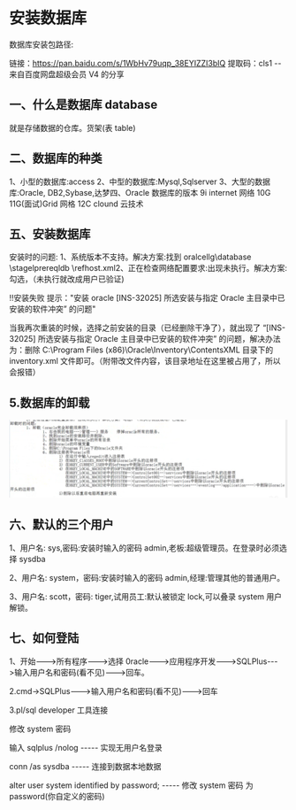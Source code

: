 # 安装数据库

数据库安装包路径:

链接：https://pan.baidu.com/s/1WbHv79uqp_38EYIZZI3bIQ
提取码：cls1
--来自百度网盘超级会员 V4 的分享

## 一、什么是数据库 database

就是存储数据的仓库。货架(表 table)

## 二、数据库的种类

1、小型的数据库:access
2、中型的数据库:Mysql,Sqlserver
3、大型的数据库:Oracle, DB2,Sybase,达梦四、Oracle 数据库的版本
9i internet 网络
10G 11G(面试)Grid 网格 12C clound 云技术

## 五、安装数据库

安装时的问题:
1、系统版本不支持。解决方案:找到 oralcellg\database \stagelprereqldb \refhost.xml2、正在检查网络配置要求:出现未执行。解决方案:勾选，（未执行就改成用户已验证)

!!安装失败 提示："安装 oracle [INS-32025] 所选安装与指定 Oracle 主目录中已安装的软件冲突” 的问题"

当我再次重装的时候，选择之前安装的目录（已经删除干净了），就出现了 “[INS-32025] 所选安装与指定 Oracle 主目录中已安装的软件冲突” 的问题，解决办法为：删除 C:\Program Files (x86)\Oracle\Inventory\ContentsXML 目录下的 inventory.xml 文件即可。（附带改文件内容，该目录地址在这里被占用了，所以会报错）

## 5.数据库的卸载

![image-20211107200819713](../assets/image-20211107200819713.png)

## 六、默认的三个用户

1、用户名: sys,密码:安装时输入的密码 admin,老板:超级管理员。在登录时必须选择 sysdba

2、用户名: system，密码:安装时输入的密码 admin,经理:管理其他的普通用户。

3、用户名: scott，密码: tiger,试用员工:默认被锁定 lock,可以叠录 system 用户解锁。

## 七、如何登陆

1、开始--->所有程序--->选择 0racle--->应用程序开发--->SQLPlus--->输入用户名和密码(看不见)--->回车。

2.cmd->SQLPlus--->输入用户名和密码(看不见)--->回车

3.pl/sql developer 工具连接

修改 system 密码

输入 sqlplus /nolog ----- 实现无用户名登录

conn /as sysdba ----- 连接到数据本地数据

alter user system identified by password; ----- 修改 system 密码 为 password(你自定义的密码)
